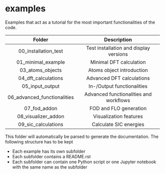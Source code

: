 # examples

Examples that act as a tutorial for the most important functionalities of the code.

| Folder                      | Description |
| :-------------------------: | :---------: |
| 00_installation_test        | Test installation and display versions |
| 01_minimal_example          | Minimal DFT calculation |
| 03_atoms_objects            | Atoms object introduction |
| 04_dft_calculations         | Advanced DFT calculations |
| 05_input_output             | In-/Output functionalities |
| 06_advanced_functionalities | Advanced functionalities and workflows |
| 07_fod_addon                | FOD and FLO generation |
| 08_visualizer_addon         | Visualization features |
| 09_sic_calculations         | Calculate SIC energies |

This folder will automatically be parsed to generate the documentation.
The following structure has to be kept
* Each example has its own subfolder
* Each subfolder contains a README.rst
* Each subfolder can contain one Python script or one Jupyter notebook with the same name as the subfolder
